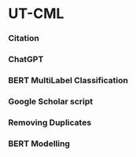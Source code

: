# UT-CML

### Citation

### ChatGPT

### BERT MultiLabel Classification

### Google Scholar script

### Removing Duplicates

### BERT Modelling
